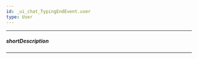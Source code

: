 ```yaml
---
id: _ui_chat_TypingEndEvent.user
type: User
---
```

---
##### shortDescription
<!-- Description goes here -->

---
<!-- Description goes here -->